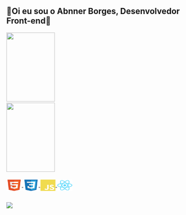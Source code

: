 ## 👋Oi eu sou o Abnner Borges, Desenvolvedor Front-end🚀


<div align="space-between" >
  <a href="https://github.com/AbnnerB">
  <img width='50%' height="180em" src="https://github-readme-stats.vercel.app/api?username=AbnnerB&show_icons=true&theme=dracula&include_all_commits=true&count_private=true"/>
  <img width='50%' height="180em" src="https://github-readme-stats.vercel.app/api/top-langs/?username=AbnnerB&layout=compact&langs_count=7&theme=dracula"/>
</div>

<div style="display: inline_block"><br>
  <img align="center" alt="Abnner-HTML" height="30" width="40" src="https://raw.githubusercontent.com/devicons/devicon/master/icons/html5/html5-original.svg">
  <img align="center" alt="Abnner-CSS" height="30" width="40" src="https://raw.githubusercontent.com/devicons/devicon/master/icons/css3/css3-original.svg">
  <img align="center" alt="Abnner-Js" height="30" width="40" src="https://raw.githubusercontent.com/devicons/devicon/master/icons/javascript/javascript-plain.svg">
  <img align="center" alt="Abnner-React" height="30" width="40" src="https://raw.githubusercontent.com/devicons/devicon/master/icons/react/react-original.svg">
</div>  

##

  
<a href="https://www.linkedin.com/in/abnner-borges-05a631255" target="_blank"><img src="https://img.shields.io/badge/-LinkedIn-%230077B5?style=for-the-badge&logo=linkedin&logoColor=white" target="_blank"></a> 
 
  

